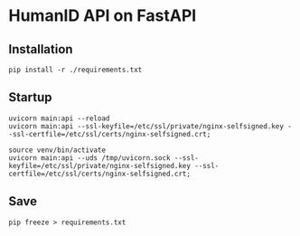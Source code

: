 # HumanID API on FastAPI

## Installation
```
pip install -r ./requirements.txt
```

## Startup
```
uvicorn main:api --reload
uvicorn main:api --ssl-keyfile=/etc/ssl/private/nginx-selfsigned.key --ssl-certfile=/etc/ssl/certs/nginx-selfsigned.crt;

source venv/bin/activate
uvicorn main:api --uds /tmp/uvicorn.sock --ssl-keyfile=/etc/ssl/private/nginx-selfsigned.key --ssl-certfile=/etc/ssl/certs/nginx-selfsigned.crt;
```

## Save
```
pip freeze > requirements.txt
```